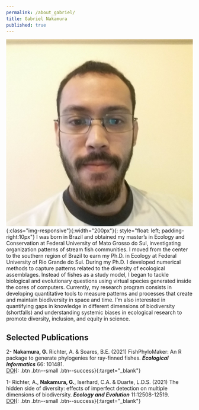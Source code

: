 ```yaml
---
permalink: /about_gabriel/
title: Gabriel Nakamura
published: true
---
```


![image-title-here](/assets/images/GabrielNakamura.jpg){:class="img-responsive"}{:width="200px"}{: style="float: left; padding-right:10px"}
I was born in Brazil and obtained my master’s in Ecology and Conservation at Federal University of Mato Grosso do Sul, investigating organization patterns of stream fish communities. I moved from the center to the southern region of Brazil to earn my Ph.D. in Ecology at Federal University of Rio Grande do Sul. During my Ph.D. I developed numerical methods to capture patterns related to the diversity of ecological assemblages. Instead of fishes as a study model, I began to tackle biological and evolutionary questions using virtual species generated inside the cores of computers. Currently, my research program consists in developing quantitative tools to measure patterns and processes that create and maintain biodiversity in space and time. I’m also interested in quantifying gaps in knowledge in different dimensions of biodiversity (shortfalls) and understanding systemic biases in ecological research to promote diversity, inclusion, and equity in science.

## Selected Publications

2- **Nakamura, G.** Richter, A. & Soares, B.E. (2021) FishPhyloMaker: An R package to
generate phylogenies for ray-finned fishes. **_Ecological Informatics_** 66: 101481. <br>
  [<i class="fa fa-book" aria-hidden="true"></i> DOI](https://doi.org/10.1016/j.ecoinf.2021.101481){: .btn .btn--small .btn--success}{:target="_blank"}
  
1- Richter, A., **Nakamura, G.**, Iserhard, C.A. & Duarte, L.D.S. (2021) The hidden side of
diversity: effects of imperfect detection on multiple dimensions of biodiversity. **_Ecology and Evolution_** 11:12508-12519. <br>
  [<i class="fa fa-book" aria-hidden="true"></i> DOI](https://doi.org/10.1002/ece3.7995){: .btn .btn--small .btn--success}{:target="_blank"}
